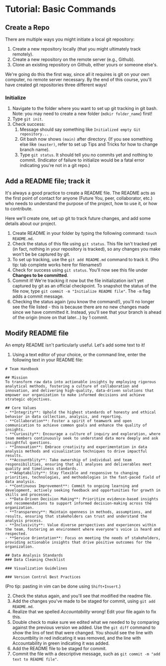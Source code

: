 # Tutorial: Basic Commands

## Create a Repo
There are multiple ways you might initiate a local git repository:
1. Create a new repository locally (that you might ultimately track remotely).
2. Create a new repository on the remote server (e.g., Github).
3. Clone an existing repository on Github, either yours or someone else's.

We're going do this the first way, since all it requires is git on your own computer, no remote server necessary. By the end of this course, you'll have created git repositories three different ways!

### Initialize

1. Navigate to the folder where you want to set up git tracking in git bash. Note: you may need to create a new folder (`mdkir folder_name`) first! 
2. Type `git init`.
3. Check success:
   1. Message should say something like `Initialized empty Git repository...`
   2. Git bash now shows `(main)` after directory. (If you see something else like `(master)`, refer to set up Tips and Tricks for how to change branch name).
   3. Type `git status`. It should tell you no commits yet and nothing to commit. (Indicator of failure to initialize would be a fatal error indicating you're not in a git repo.)

## Add a README file; track it

It's always a good practice to create a README file. The README acts as the first point of contact for anyone (Future You, peer, collaborator, etc.) who needs to understand the purpose of the project, how to use it, or how to contribute. 

Here we'll create one, set up git to track future changes, and add some details about our project.

1. Create README in your folder by typing the following command: `touch README.md`.
2. Check the status of this file using `git status`. This file isn't tracked yet (in fact, nothing in your repository is tracked), so any changes you make won't be be captured by git. 
3. To set up tracking, use the `git add README.md` command to track it. (Pro tip: tab complete works here for filenames!)
4. Check for success using `git status`. You'll now see this file under **Changes to be committed**.
5. Commit it! We're tracking it now but the file initialization isn't yet captured by git as an official checkpoint. To snapshot the status of the file now, type `git commit -m "Initialize README file"`. The `-m` flag adds a commit message.
6. Checking the status again (you know the command!), you'll no longer see the file listed - this is because there are no new changes made since we have committed it. Instead, you'll see that your branch is ahead of the origin (more on that later...) by 1 commit. 

## Modify README file

An empty README isn't particularly useful. Let's add some text to it!

1. Using a text editor of your choice, or the command line, enter the following text in your README file:
```
# Team Handbook

## Mission
To transform raw data into actionable insights by employing rigorous analytical methods, fostering a culture of collaboration and innovation, and delivering high-quality, data-driven solutions that empower our organization to make informed decisions and achieve strategic objectives.

## Core Values
- **Integrity**: Uphold the highest standards of honesty and ethical behavior in data collection, analysis, and reporting.
- **Collaboration**: Foster a spirit of teamwork and open communication to achieve common goals and enhance the quality of insights.
- **Curiosity**: Encourage a culture of inquiry and exploration, where team members continuously seek to understand data more deeply and ask insightful questions.
- **Innovation**: Embrace creativity and experimentation in data analysis methods and visualization techniques to drive impactful results.
- **Accountblity**: Take ownership of individual and team responsibilities, ensuring that all analyses and deliverables meet quality and timeliness standards.
- **Adaptability**: Stay flexible and responsive to changing priorities, technologies, and methodologies in the fast-paced field of data analysis.
- **Continuous Improvement**: Commit to ongoing learning and development, actively seeking feedback and opportunities for growth in skills and processes.
- **Data-Driven Decision Making**: Prioritize evidence-based insights and recommendations to support informed decision-making across the organization.
- **Transparency**: Maintain openness in methods, assumptions, and results, ensuring that stakeholders can trust and understand the analysis process.
- **Inclusivity**: Value diverse perspectives and experiences within the team, fostering an environment where everyone's voice is heard and respected.
- **Service Orientation**: Focus on meeting the needs of stakeholders, providing actionable insights that drive positive outcomes for the organization.

## Data Analysis Standards
### Data Cleaning Checklist

### Visualization Guidelines

### Version Control Best Practices
```
(Pro tip: pasting in vim can be done using `Shift+Insert`.)

2. Check the status again, and you'll see that modified the readme file. 
3. Add the changes you've made to be staged for commit, using `git add README.md`.
4. Realize that we spelled *Accountability* wrong! Edit your file again to fix this.
5. Double check to make sure we edited what we needed to by comparing against the previous version we added. Use the `git diff` command to show the lins of text that were changed. You should see the line with Accountblity in red indicating it was removed, and the line with Accountability in green indicating it was added.
6. Add the README file to be staged for commit.
7. Commit the file with a descriptive message, such as `git commit -m "add text to README file"`.